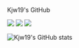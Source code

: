 Kjw19's GitHub

<a href="https://f98coding-practice.tistory.com/" target="_blank"><img src="https://img.shields.io/badge/티스토리-black?style=flat-square&logo=Tistory&logoColor=#000000"/></a>
<img src="https://img.shields.io/badge/Java-orange?style=flat-square&logo=Java&logoColor=#000000"/>
<img src="https://img.shields.io/badge/Spring Boot-green?style=flat-square&logo=Spring Boot&logoColor=white"/>

![Kjw19's GitHub stats](https://github-readme-stats.vercel.app/api?username=Kjw19)
